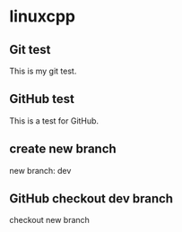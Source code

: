 # linuxcpp

## Git test
This is my git test.

## GitHub test
This is a test for GitHub.

## create new branch
new branch: dev

## GitHub checkout dev branch
checkout new branch
